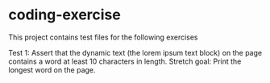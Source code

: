 # coding-exercise

This project contains test files for the following exercises

Test 1:
Assert that the dynamic text (the lorem ipsum text block) on the page contains a word at least 10 characters in length.
Stretch goal:
Print the longest word on the page.
